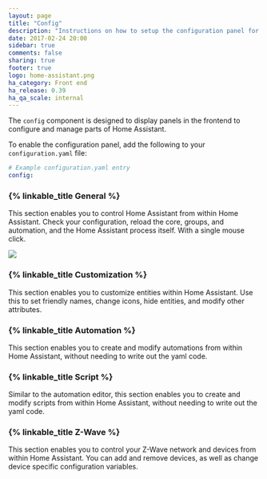 ```yaml
---
layout: page
title: "Config"
description: "Instructions on how to setup the configuration panel for Home Assistant."
date: 2017-02-24 20:00
sidebar: true
comments: false
sharing: true
footer: true
logo: home-assistant.png
ha_category: Front end
ha_release: 0.39
ha_qa_scale: internal
---
```


The `config` component is designed to display panels in the frontend to configure and manage parts of Home Assistant.

To enable the configuration panel, add the following to your `configuration.yaml` file:

```yaml
# Example configuration.yaml entry
config:
```

### {% linkable_title General %}

This section enables you to control Home Assistant from within Home Assistant. Check your configuration, reload the core, groups, and automation, and the Home Assistant process itself. With a single mouse click.

<p class='img'>
  <img src='{{site_root}}/images/screenshots/server-management.png' />
</p>

### {% linkable_title Customization %}

This section enables you to customize entities within Home Assistant. Use this to set friendly names, change icons, hide entities, and modify other attributes.

### {% linkable_title Automation %}

This section enables you to create and modify automations from within Home Assistant, without needing to write out the yaml code.

### {% linkable_title Script %}

Similar to the automation editor, this section enables you to create and modify scripts from within Home Assistant, without needing to write out the yaml code.

### {% linkable_title Z-Wave %}

This section enables you to control your Z-Wave network and devices from within Home Assistant. You can add and remove devices, as well as change device specific configuration variables.
